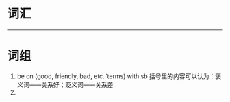 # 词汇





*****
# 词组
1. be on (good, friendly, bad, etc. ˈterms) with sb
括号里的内容可以认为：褒义词——关系好；贬义词——关系差
2. 
